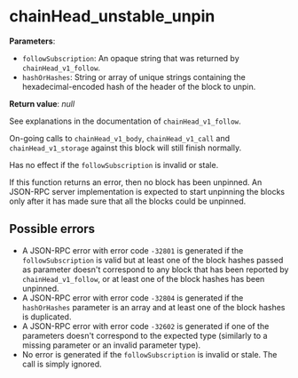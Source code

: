 # chainHead_unstable_unpin

**Parameters**:

- `followSubscription`: An opaque string that was returned by `chainHead_v1_follow`.
- `hashOrHashes`: String or array of unique strings containing the hexadecimal-encoded hash of the header of the block to unpin.

**Return value**: *null*

See explanations in the documentation of `chainHead_v1_follow`.

On-going calls to `chainHead_v1_body`, `chainHead_v1_call` and `chainHead_v1_storage` against this block will still finish normally.

Has no effect if the `followSubscription` is invalid or stale.

If this function returns an error, then no block has been unpinned. An JSON-RPC server implementation is expected to start unpinning the blocks only after it has made sure that all the blocks could be unpinned.

## Possible errors

- A JSON-RPC error with error code `-32801` is generated if the `followSubscription` is valid but at least one of the block hashes passed as parameter doesn't correspond to any block that has been reported by `chainHead_v1_follow`, or at least one of the block hashes has been unpinned.
- A JSON-RPC error with error code `-32804` is generated if the `hashOrHashes` parameter is an array and at least one of the block hashes is duplicated.
- A JSON-RPC error with error code `-32602` is generated if one of the parameters doesn't correspond to the expected type (similarly to a missing parameter or an invalid parameter type).
- No error is generated if the `followSubscription` is invalid or stale. The call is simply ignored.
